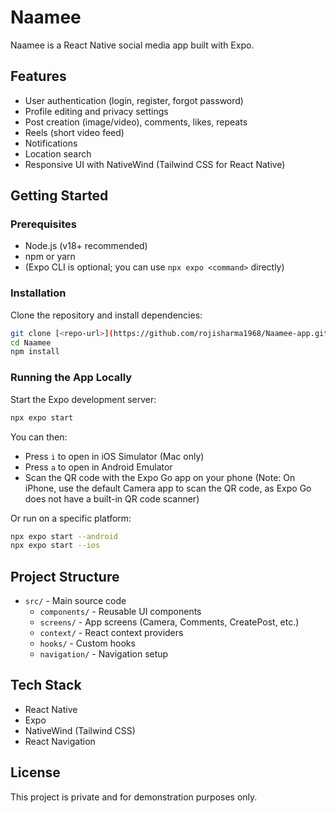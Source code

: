 # Naamee

Naamee is a React Native social media app built with Expo.

## Features

- User authentication (login, register, forgot password)
- Profile editing and privacy settings
- Post creation (image/video), comments, likes, repeats
- Reels (short video feed)
- Notifications
- Location search
- Responsive UI with NativeWind (Tailwind CSS for React Native)

## Getting Started

### Prerequisites

- Node.js (v18+ recommended)
- npm or yarn
- (Expo CLI is optional; you can use `npx expo <command>` directly)

### Installation

Clone the repository and install dependencies:

```sh
git clone [<repo-url>](https://github.com/rojisharma1968/Naamee-app.git)
cd Naamee
npm install
```

### Running the App Locally

Start the Expo development server:

```sh
npx expo start
```

You can then:
- Press `i` to open in iOS Simulator (Mac only)
- Press `a` to open in Android Emulator
- Scan the QR code with the Expo Go app on your phone (Note: On iPhone, use the default Camera app to scan the QR code, as Expo Go does not have a built-in QR code scanner)

Or run on a specific platform:

```sh
npx expo start --android
npx expo start --ios
```

## Project Structure

- `src/` - Main source code
  - `components/` - Reusable UI components
  - `screens/` - App screens (Camera, Comments, CreatePost, etc.)
  - `context/` - React context providers
  - `hooks/` - Custom hooks
  - `navigation/` - Navigation setup

## Tech Stack

- React Native
- Expo
- NativeWind (Tailwind CSS)
- React Navigation

## License

This project is private and for demonstration purposes only.
